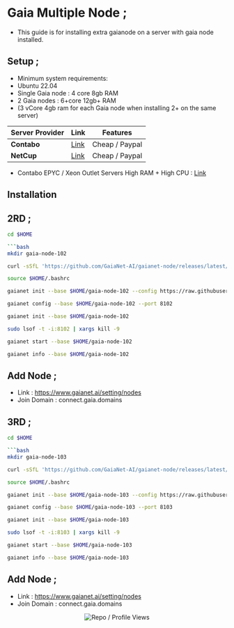 # Gaia Multiple Node ; 

- This guide is for installing extra gaianode on a server with gaia node installed.

## Setup ; 

- Minimum system requirements:
- Ubuntu  22.04 
- Single Gaia node                :            4 core 8gb RAM
- 2 Gaia nodes                       :            6+core 12gb+ RAM
- (3 vCore 4gb ram for each Gaia node when installing 2+ on the same server)

| Server Provider        | Link              | Features |
|------------------|----------------------------|----------------------------|
| **Contabo**          | [Link](https://www.dpbolvw.net/click-101330552-12454592)                     | Cheap / Paypal  |
| **NetCup**          | [Link](https://www.netcup.com/en/?ref=261820) | Cheap / Paypal |

- Contabo EPYC / Xeon Outlet Servers High RAM + High CPU : [Link](https://www.dpbolvw.net/click-101330552-13796481) 

## Installation

## 2RD ; 

```bash
cd $HOME

```bash
mkdir gaia-node-102
```
```bash
curl -sSfL 'https://github.com/GaiaNet-AI/gaianet-node/releases/latest/download/install.sh' | bash -s -- --base $HOME/gaia-node-102
```
```bash
source $HOME/.bashrc
```
```bash
gaianet init --base $HOME/gaia-node-102 --config https://raw.githubusercontent.com/GaiaNet-AI/node-configs/main/qwen2-0.5b-instruct/config.json
```
```bash
gaianet config --base $HOME/gaia-node-102 --port 8102
```
```bash
gaianet init --base $HOME/gaia-node-102
```
```bash
sudo lsof -t -i:8102 | xargs kill -9
```
```bash
gaianet start --base $HOME/gaia-node-102
```
```bash
gaianet info --base $HOME/gaia-node-102
```

## Add Node ; 

- Link : https://www.gaianet.ai/setting/nodes
- Join Domain : connect.gaia.domains

## 3RD ; 

```bash
cd $HOME

```bash
mkdir gaia-node-103
```
```bash
curl -sSfL 'https://github.com/GaiaNet-AI/gaianet-node/releases/latest/download/install.sh' | bash -s -- --base $HOME/gaia-node-103
```
```bash
source $HOME/.bashrc
```
```bash
gaianet init --base $HOME/gaia-node-103 --config https://raw.githubusercontent.com/GaiaNet-AI/node-configs/main/qwen2-0.5b-instruct/config.json
```
```bash
gaianet config --base $HOME/gaia-node-103 --port 8103
```
```bash
gaianet init --base $HOME/gaia-node-103
```
```bash
sudo lsof -t -i:8103 | xargs kill -9
```
```bash
gaianet start --base $HOME/gaia-node-103
```
```bash
gaianet info --base $HOME/gaia-node-103
```

## Add Node ; 

- Link : https://www.gaianet.ai/setting/nodes
- Join Domain : connect.gaia.domains

<p align="center">
  <img src="https://komarev.com/ghpvc/?username=FurkanL0&style=flat-square&color=red&label=Profile+Views+/+Repo+Views+" alt="Repo / Profile Views" />
</p>
